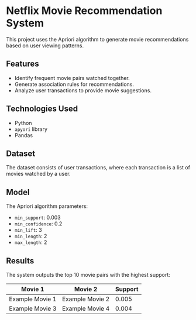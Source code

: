 # Netflix Movie Recommendation System

This project uses the Apriori algorithm to generate movie recommendations based on user viewing patterns.

## Features

- Identify frequent movie pairs watched together.
- Generate association rules for recommendations.
- Analyze user transactions to provide movie suggestions.

## Technologies Used

- Python
- `apyori` library
- Pandas

## Dataset

The dataset consists of user transactions, where each transaction is a list of movies watched by a user.

## Model

The Apriori algorithm parameters:
- `min_support`: 0.003
- `min_confidence`: 0.2
- `min_lift`: 3
- `min_length`: 2
- `max_length`: 2

## Results

The system outputs the top 10 movie pairs with the highest support:

| Movie 1         | Movie 2         | Support |
|-----------------|-----------------|---------|
| Example Movie 1 | Example Movie 2 | 0.005   |
| Example Movie 3 | Example Movie 4 | 0.004   |


